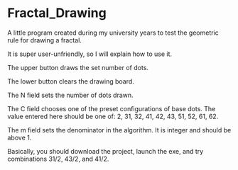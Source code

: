 # Fractal_Drawing
A little program created during my university years to test the geometric rule for drawing a fractal.

It is super user-unfriendly, so I will explain how to use it.

The upper button draws the set number of dots.

The lower button clears the drawing board.

The N field sets the number of dots drawn.

The C field chooses one of the preset configurations of base dots. The value entered here should be one of: 2, 31, 32, 41, 42, 43, 51, 52, 61, 62.

The m field sets the denominator in the algorithm. It is integer and should be above 1.

Basically, you should download the project, launch the exe, and try combinations 31/2, 43/2, and 41/2.
